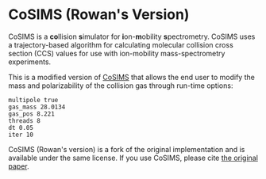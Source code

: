 # CoSIMS (Rowan's Version)
CoSIMS is a **co**llision **s**imulator for **i**on-**m**obility **s**pectrometry. CoSIMS uses a trajectory-based algorithm for calculating molecular collision cross section (CCS) values for use with ion-mobility mass-spectrometry experiments.

This is a modified version of [CoSIMS](https://github.com/ChristopherAMyers/CoSIMS) that allows the end user to modify the mass and polarizability of the collision gas through run-time options:

```
multipole true
gas_mass 28.0134
gas_pos 8.221
threads 8
dt 0.05
iter 10
```

CoSIMS (Rowan's version) is a fork of the original implementation and is available under the same license. If you use CoSIMS, please cite [the original paper](https://pubs.acs.org/doi/10.1021/acs.jpcb.9b01018).
